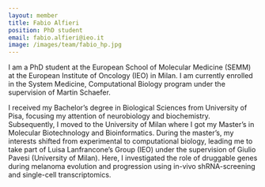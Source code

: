 ```yaml
---
layout: member
title: Fabio Alfieri
position: PhD student
email: fabio.alfieri@ieo.it
image: /images/team/fabio_hp.jpg
---
```


I am a PhD student at the European School of Molecular Medicine (SEMM) at the European Institute of Oncology (IEO) in Milan. I am currently enrolled in the System Medicine, Computational Biology program under the supervision of Martin Schaefer.

I received my Bachelor’s degree in Biological Sciences from University of Pisa, focusing my attention of neurobiology and biochemistry. Subsequently, I moved to the University of Milan where I got my Master’s in Molecular Biotechnology and Bioinformatics. During the master’s, my interests shifted from experimental to computational biology, leading me to take part of Luisa Lanfrancone’s Group (IEO) under the supervision of Giulio Pavesi (University of Milan). Here, I investigated the role of druggable genes during melanoma evolution and progression using in-vivo shRNA-screening and single-cell transcriptomics. 
